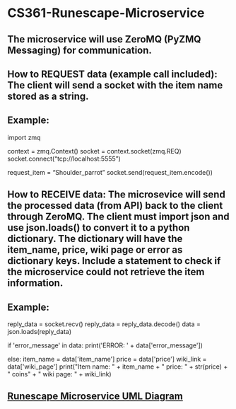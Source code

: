 # CS361-Runescape-Microservice

## The microservice will use ZeroMQ (PyZMQ Messaging) for communication.

## How to REQUEST data (example call included): The client will send a socket with the item name stored as a string. 
## Example:
import zmq

context = zmq.Context()
socket = context.socket(zmq.REQ)
socket.connect(“tcp://localhost:5555”)

request_item = “Shoulder_parrot”
socket.send(request_item.encode())

## How to RECEIVE data: The microsevice will send the processed data (from API) back to the client through ZeroMQ. The client must import json and use json.loads() to convert it to a python dictionary. The dictionary will have the item_name, price, wiki page or error as dictionary keys. Include a statement to check if the microservice could not retrieve the item information.
## Example: 
reply_data = socket.recv()
reply_data = reply_data.decode()
data = json.loads(reply_data)

if 'error_message' in data:
  print('ERROR: ' + data['error_message'])

else:
  item_name = data['item_name']
  price = data['price']
  wiki_link = data['wiki_page']
  print("Item name: " + item_name + "     price: " + str(price) + " coins" + "     wiki page: " + wiki_link)

## [Runescape Microservice UML Diagram](https://user-images.githubusercontent.com/102570901/236058526-bc69d675-faae-439a-9ce1-d34b9add1a7a.jpg)

